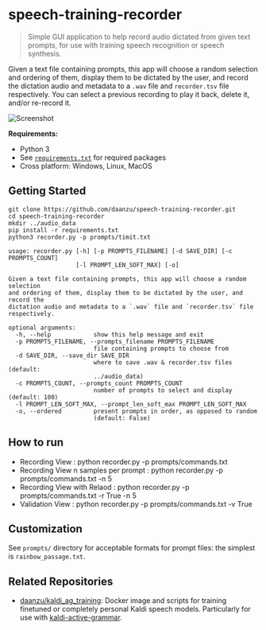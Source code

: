 # speech-training-recorder

> Simple GUI application to help record audio dictated from given text
prompts, for use with training speech recognition or speech synthesis.

Given a text file containing prompts, this app will choose a random selection
and ordering of them, display them to be dictated by the user, and record the
dictation audio and metadata to a `.wav` file and `recorder.tsv` file
respectively. You can select a previous recording to play it back, delete it,
and/or re-record it.

![Screenshot](.github/screenshot.png)

**Requirements:**

* Python 3
* See [`requirements.txt`](requirements.txt) for required packages
* Cross platform: Windows, Linux, MacOS

## Getting Started

```
git clone https://github.com/daanzu/speech-training-recorder.git
cd speech-training-recorder
mkdir ../audio_data
pip install -r requirements.txt
python3 recorder.py -p prompts/timit.txt
```

```
usage: recorder.py [-h] [-p PROMPTS_FILENAME] [-d SAVE_DIR] [-c PROMPTS_COUNT]
                   [-l PROMPT_LEN_SOFT_MAX] [-o]

Given a text file containing prompts, this app will choose a random selection
and ordering of them, display them to be dictated by the user, and record the
dictation audio and metadata to a `.wav` file and `recorder.tsv` file
respectively.

optional arguments:
  -h, --help            show this help message and exit
  -p PROMPTS_FILENAME, --prompts_filename PROMPTS_FILENAME
                        file containing prompts to choose from
  -d SAVE_DIR, --save_dir SAVE_DIR
                        where to save .wav & recorder.tsv files (default:
                        ../audio_data)
  -c PROMPTS_COUNT, --prompts_count PROMPTS_COUNT
                        number of prompts to select and display (default: 100)
  -l PROMPT_LEN_SOFT_MAX, --prompt_len_soft_max PROMPT_LEN_SOFT_MAX
  -o, --ordered         present prompts in order, as opposed to random
                        (default: False)
```

## How to run

  * Recording View : python recorder.py -p prompts/commands.txt
  * Recording View n samples per prompt : python recorder.py -p prompts/commands.txt -n 5  
  * Recording View with Relaod : python recorder.py -p prompts/commands.txt -r True -n 5
  * Validation View :  python recorder.py -p prompts/commands.txt -v True



## Customization

See `prompts/` directory for acceptable formats for prompt files: the simplest is `rainbow_passage.txt`.

## Related Repositories

* [daanzu/kaldi_ag_training](https://github.com/daanzu/kaldi_ag_training): Docker image and scripts for training finetuned or completely personal Kaldi speech models. Particularly for use with [kaldi-active-grammar](https://github.com/daanzu/kaldi-active-grammar).
